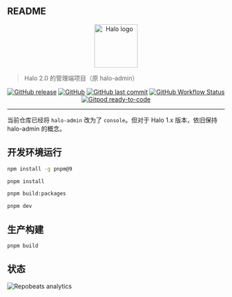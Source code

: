 ## README

<p align="center">
    <a href="https://halo.run" target="_blank" rel="noopener noreferrer">
        <img width="100" src="https://halo.run/logo" alt="Halo logo" />
    </a>
</p>

> Halo 2.0 的管理端项目（原 halo-admin）

<p align="center">
<a href="https://github.com/halo-dev/console/releases"><img alt="GitHub release" src="https://img.shields.io/github/release/halo-dev/console.svg?style=flat-square" /></a>
<a href="https://github.com/halo-dev/console/blob/master/LICENSE"><img alt="GitHub" src="https://img.shields.io/github/license/halo-dev/console?style=flat-square"></a>
<a href="https://github.com/halo-dev/console/commits"><img alt="GitHub last commit" src="https://img.shields.io/github/last-commit/halo-dev/console.svg?style=flat-square"></a>
<a href="https://github.com/halo-dev/console/actions"><img alt="GitHub Workflow Status" src="https://img.shields.io/github/actions/workflow/status/halo-dev/console/main.yml?branch=main&style=flat-square"/></a>
<a href="https://gitpod.io/#https://github.com/halo-dev/console"><img alt="Gitpod ready-to-code" src="https://img.shields.io/badge/Gitpod-ready--to--code-blue?logo=gitpod&style=flat-square"/></a>
</p>

------------------------------

当前仓库已经将 `halo-admin` 改为了 `console`。但对于 Halo 1.x 版本，依旧保持 halo-admin 的概念。

## 开发环境运行

```bash
npm install -g pnpm@9
```

```bash
pnpm install 
```

```bash
pnpm build:packages
```

```bash
pnpm dev
```

## 生产构建

```bash
pnpm build
```

## 状态

![Repobeats analytics](https://repobeats.axiom.co/api/embed/2db66f0e740d300f1bc6417d4465594755a5545d.svg "Repobeats analytics image")
